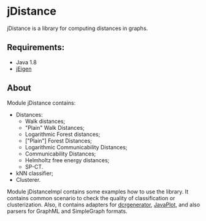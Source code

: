 # jDistance
jDistance is a library for computing distances in graphs.

## Requirements:
* Java 1.8
* [jEigen](https://github.com/hughperkins/jeigen)

## About
Module jDistance contains:
* Distances:
  * Walk distances;
  * "Plain" Walk Distances;
  * Logarithmic Forest distances;
  * ["Plain"] Forest Distances;
  * Logarithmic Communicability Distances;
  * Communicability Distances;
  * Helmholtz free energy distances;
  * SP-CT.
* kNN classifier;
* Clusterer.

Module jDistanceImpl contains some examples how to use the library.
It contains common scenario to check the quality of classification or clusterization.
Also, it contains adapters for [dcrgenerator](http://i11www.iti.uni-karlsruhe.de/en/projects/spp1307/dyngen),
[JavaPlot](http://javaplot.panayotis.com/), and also parsers for GraphML and SimpleGraph formats.
